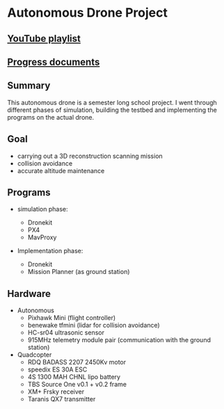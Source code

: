 # Autonomous Drone Project

## [YouTube playlist](https://www.youtube.com/playlist?list=PLZWsL_o1V1Nzv6PjuIoScH1YG-hIqkAKs)
## [Progress documents](https://docs.google.com/spreadsheets/d/1gNA6W1dxG2Ifqbio1nArw38zcDX_D9ySUJf5U3JFx9E/edit#gid=0)

## Summary 
This autonomous drone is a semester long school project. I went through different phases of simulation, building the testbed and implementing the programs on the actual drone. 

##  Goal
- carrying out a 3D reconstruction scanning mission
- collision avoidance
- accurate altitude maintenance  

## Programs 
- simulation phase:
  - Dronekit
  - PX4
  - MavProxy
  
- Implementation phase:
  - Dronekit
  - Mission Planner (as ground station) 
  
## Hardware
- Autonomous
  - Pixhawk Mini (flight controller)
  - benewake tfmini (lidar for collision avoidance)
  - HC-sr04 ultrasonic sensor
  - 915MHz telemetry module pair (communication with the ground station)
- Quadcopter
  - RDQ BADASS 2207 2450Kv motor
  - speedix ES 30A ESC
  - 4S 1300 MAH CHNL lipo battery
  - TBS Source One v0.1 + v0.2 frame
  - XM+ Frsky receiver
  - Taranis QX7 transmitter
